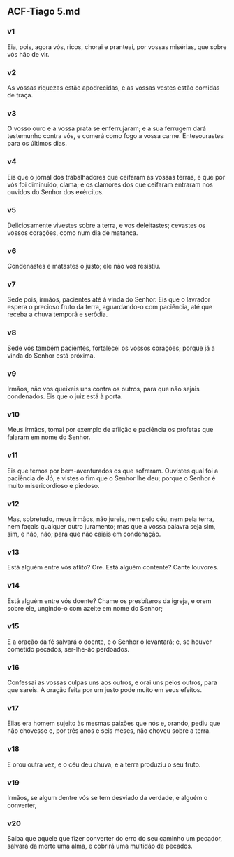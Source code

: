 ## ACF-Tiago 5.md
### v1
 Eia, pois, agora vós, ricos, chorai e pranteai, por vossas misérias, que sobre vós hão de vir.
### v2
 As vossas riquezas estão apodrecidas, e as vossas vestes estão comidas de traça.
### v3
 O vosso ouro e a vossa prata se enferrujaram; e a sua ferrugem dará testemunho contra vós, e comerá como fogo a vossa carne. Entesourastes para os últimos dias.
### v4
 Eis que o jornal dos trabalhadores que ceifaram as vossas terras, e que por vós foi diminuído, clama; e os clamores dos que ceifaram entraram nos ouvidos do Senhor dos exércitos.
### v5
 Deliciosamente vivestes sobre a terra, e vos deleitastes; cevastes os vossos corações, como num dia de matança.
### v6
 Condenastes e matastes o justo; ele não vos resistiu.
### v7
 Sede pois, irmãos, pacientes até à vinda do Senhor. Eis que o lavrador espera o precioso fruto da terra, aguardando-o com paciência, até que receba a chuva temporã e serôdia.
### v8
 Sede vós também pacientes, fortalecei os vossos corações; porque já a vinda do Senhor está próxima.
### v9
 Irmãos, não vos queixeis uns contra os outros, para que não sejais condenados. Eis que o juiz está à porta.
### v10
 Meus irmãos, tomai por exemplo de aflição e paciência os profetas que falaram em nome do Senhor.
### v11
 Eis que temos por bem-aventurados os que sofreram. Ouvistes qual foi a paciência de Jó, e vistes o fim que o Senhor lhe deu; porque o Senhor é muito misericordioso e piedoso.
### v12
 Mas, sobretudo, meus irmãos, não jureis, nem pelo céu, nem pela terra, nem façais qualquer outro juramento; mas que a vossa palavra seja sim, sim, e não, não; para que não caiais em condenação.
### v13
 Está alguém entre vós aflito? Ore. Está alguém contente? Cante louvores.
### v14
 Está alguém entre vós doente? Chame os presbíteros da igreja, e orem sobre ele, ungindo-o com azeite em nome do Senhor;
### v15
 E a oração da fé salvará o doente, e o Senhor o levantará; e, se houver cometido pecados, ser-lhe-ão perdoados.
### v16
 Confessai as vossas culpas uns aos outros, e orai uns pelos outros, para que sareis. A oração feita por um justo pode muito em seus efeitos.
### v17
 Elias era homem sujeito às mesmas paixões que nós e, orando, pediu que não chovesse e, por três anos e seis meses, não choveu sobre a terra.
### v18
 E orou outra vez, e o céu deu chuva, e a terra produziu o seu fruto.
### v19
 Irmãos, se algum dentre vós se tem desviado da verdade, e alguém o converter,
### v20
 Saiba que aquele que fizer converter do erro do seu caminho um pecador, salvará da morte uma alma, e cobrirá uma multidão de pecados.
